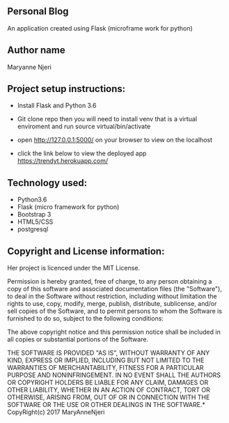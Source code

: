 ## Personal Blog
An application created using Flask (microframe work for python)

## Author name
Maryanne Njeri




## Project setup instructions:
- Install Flask and Python 3.6

- Git clone repo then you will need to install venv that is a  virtual enviroment and run source virtual/bin/activate


- open http://127.0.0.1:5000/ on your browser to view on the localhost
- click the link below to view the deployed app  
https://trendyt.herokuapp.com/


## Technology used:
- Python3.6
- Flask (micro framework for python)
- Bootstrap 3
- HTML5/CSS
- postgresql





## Copyright and License information:
Her  project is licenced under the MIT License.

Permission is hereby granted, free of charge, to any person obtaining a copy of this software and associated documentation files (the "Software"), to deal in the Software without restriction, including without limitation the rights to use, copy, modify, merge, publish, distribute, sublicense, and/or sell copies of the Software, and to permit persons to whom the Software is furnished to do so, subject to the following conditions:

The above copyright notice and this permission notice shall be included in all copies or substantial portions of the Software.

THE SOFTWARE IS PROVIDED "AS IS", WITHOUT WARRANTY OF ANY KIND, EXPRESS OR IMPLIED, INCLUDING BUT NOT LIMITED TO THE WARRANTIES OF MERCHANTABILITY, FITNESS FOR A PARTICULAR PURPOSE AND NONINFRINGEMENT. IN NO EVENT SHALL THE AUTHORS OR COPYRIGHT HOLDERS BE LIABLE FOR ANY CLAIM, DAMAGES OR OTHER LIABILITY, WHETHER IN AN ACTION OF CONTRACT, TORT OR OTHERWISE, ARISING FROM, OUT OF OR IN CONNECTION WITH THE SOFTWARE OR THE USE OR OTHER DEALINGS IN THE SOFTWARE.* CopyRight(c) 2017 MaryAnneNjeri
